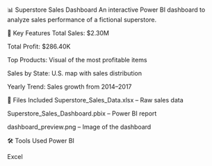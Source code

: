 📊 Superstore Sales Dashboard
An interactive Power BI dashboard to analyze sales performance of a fictional superstore.

🔹 Key Features
Total Sales: $2.30M

Total Profit: $286.40K

Top Products: Visual of the most profitable items

Sales by State: U.S. map with sales distribution

Yearly Trend: Sales growth from 2014–2017

📁 Files Included
Superstore_Sales_Data.xlsx – Raw sales data

Superstore_Sales_Dashboard.pbix – Power BI report

dashboard_preview.png – Image of the dashboard

🛠 Tools Used
Power BI

Excel

